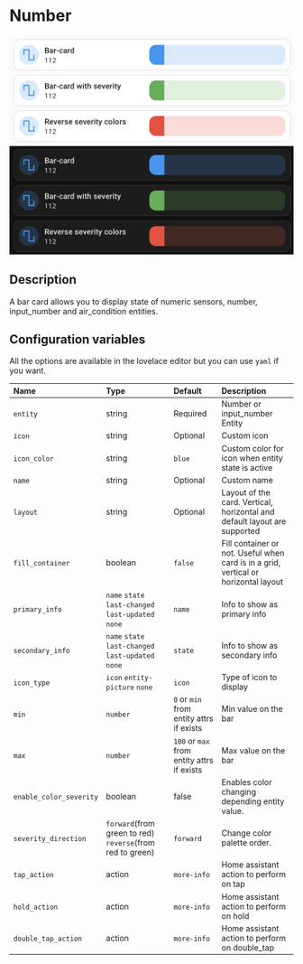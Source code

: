 # Number

![Entity light](../images/bar-light.png)
![Entity dark](../images/bar-dark.png)

## Description

A bar card allows you to display state of numeric sensors, number, input_number and air_condition entities.

## Configuration variables

All the options are available in the lovelace editor but you can use `yaml` if you want.

| Name                    | Type                                                        | Default                                    | Description                                                                         |
| :---------------------- | :---------------------------------------------------------- | :----------------------------------------- | :---------------------------------------------------------------------------------- |
| `entity`                | string                                                      | Required                                   | Number or input_number Entity                                                       |
| `icon`                  | string                                                      | Optional                                   | Custom icon                                                                         |
| `icon_color`            | string                                                      | `blue`                                     | Custom color for icon when entity state is active                                   |
| `name`                  | string                                                      | Optional                                   | Custom name                                                                         |
| `layout`                | string                                                      | Optional                                   | Layout of the card. Vertical, horizontal and default layout are supported           |
| `fill_container`        | boolean                                                     | `false`                                    | Fill container or not. Useful when card is in a grid, vertical or horizontal layout |
| `primary_info`          | `name` `state` `last-changed` `last-updated` `none`         | `name`                                     | Info to show as primary info                                                        |
| `secondary_info`        | `name` `state` `last-changed` `last-updated` `none`         | `state`                                    | Info to show as secondary info                                                      |
| `icon_type`             | `icon` `entity-picture` `none`                              | `icon`                                     | Type of icon to display                                                             |
| `min`                   | `number`                                                    | `0` or `min` from entity attrs if exists   | Min value on the bar                                                                |
| `max`                   | `number`                                                    | `100` or `max` from entity attrs if exists | Max value on the bar                                                                |   
| `enable_color_severity` | boolean                                                     | false                                      | Enables color changing depending entity value.                                      |
| `severity_direction`    | `forward`(from green to red) `reverse`(from red to green)   | `forward`                                  | Change color palette order.                                                         |
| `tap_action`            | action                                                      | `more-info`                                | Home assistant action to perform on tap                                             |
| `hold_action`           | action                                                      | `more-info`                                | Home assistant action to perform on hold                                            |
| `double_tap_action`     | action                                                      | `more-info`                                | Home assistant action to perform on double_tap                                      |
